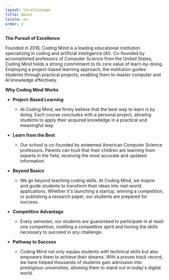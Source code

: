 ```yaml
---
layout: locationpage
title: About
locale: en
order: 2
---
```


**The Pursuit of Excellence**

Founded in 2016, Coding Mind is a leading educational institution specializing in coding and artificial intelligence (AI). Co-founded by accomplished professors of Computer Science from the United States, Coding Mind holds a strong commitment to its core value of learn-by-doing. Employing a project-based learning approach, the institution guides students through practical projects, enabling them to master computer and AI knowledge effectively.

**Why Coding Mind Works**

- **Project-Based Learning**
  - At Coding Mind, we firmly believe that the best way to learn is by doing. Each course concludes with a personal project, allowing students to apply their acquired knowledge in a practical and meaningful way.

- **Learn from the Best**
  - Our school is co-founded by esteemed American Computer Science professors. Parents can trust that their children are learning from experts in the field, receiving the most accurate and updated information.

- **Beyond Basics**
  - We go beyond teaching coding skills. At Coding Mind, we inspire and guide students to transform their ideas into real-world applications. Whether it's launching a startup, winning a competition, or publishing a research paper, our students are prepared for success.

- **Competitive Advantage**
  - Every semester, our students are guaranteed to participate in at least one competition, instilling a competitive spirit and honing the skills necessary to succeed in any challenge.

- **Pathway to Success**
  - Coding Mind not only equips students with technical skills but also empowers them to achieve their dreams. With a proven track record, we have helped thousands of students gain admission into prestigious universities, allowing them to stand out in today's digital world.